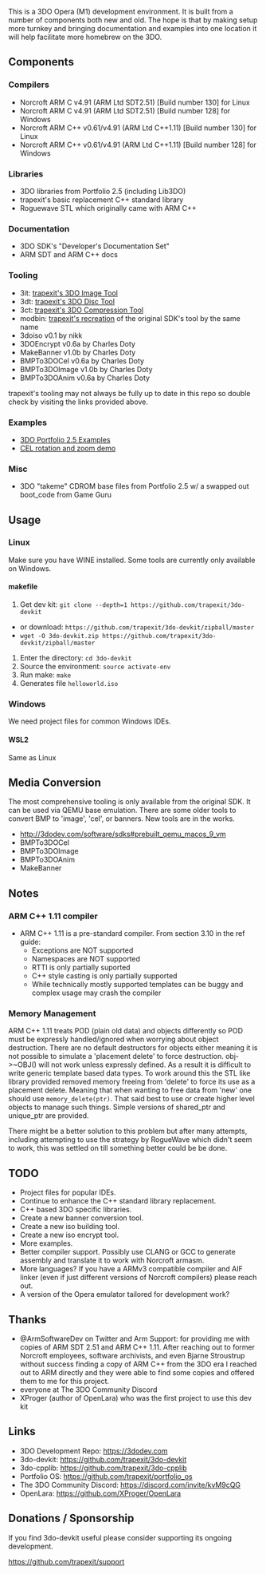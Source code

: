 This is a 3DO Opera (M1) development environment. It is built from a number of
components both new and old. The hope is that by making setup more turnkey and
bringing documentation and examples into one location it will help facilitate
more homebrew on the 3DO.

## Components

### Compilers

* Norcroft ARM C v4.91 (ARM Ltd SDT2.51) [Build number 130] for Linux
* Norcroft ARM C v4.91 (ARM Ltd SDT2.51) [Build number 128] for Windows
* Norcroft ARM C++ v0.61/v4.91 (ARM Ltd C++1.11) [Build number 130] for Linux
* Norcroft ARM C++ v0.61/v4.91 (ARM Ltd C++1.11) [Build number 128] for Windows


### Libraries

* 3DO libraries from Portfolio 2.5 (including Lib3DO)
* trapexit's basic replacement C++ standard library
* Roguewave STL which originally came with ARM C++


### Documentation

* 3DO SDK's "Developer's Documentation Set"
* ARM SDT and ARM C++ docs


### Tooling

* 3it: [trapexit's 3DO Image Tool](https://github.com/trapexit/3it/releases)
* 3dt: [trapexit's 3DO Disc Tool](https://github.com/trapexit/3dt/releases)
* 3ct: [trapexit's 3DO Compression Tool](https://github.com/trapexit/3ct/releases)
* modbin: [trapexit's recreation](https://github.com/trapexit/modbin/releases)
  of the original SDK's tool by the same name
* 3doiso v0.1 by nikk
* 3DOEncrypt v0.6a by Charles Doty
* MakeBanner v1.0b by Charles Doty
* BMPTo3DOCel v0.6a by Charles Doty
* BMPTo3DOImage v1.0b by Charles Doty
* BMPTo3DOAnim v0.6a by Charles Doty

trapexit's tooling may not always be fully up to date in this repo so
double check by visiting the links provided above.


### Examples

* [3DO Portfolio 2.5 Examples](examples/3dosdk/Portfolio%202.5)
* [CEL rotation and zoom demo](src/cel_rotation.cpp)


### Misc

* 3DO "takeme" CDROM base files from Portfolio 2.5 w/ a swapped out
  boot_code from Game Guru



## Usage

### Linux

Make sure you have WINE installed. Some tools are currently only
available on Windows.


#### makefile

1. Get dev kit: `git clone --depth=1 https://github.com/trapexit/3do-devkit`
  * or download: `https://github.com/trapexit/3do-devkit/zipball/master`
  * `wget -O 3do-devkit.zip https://github.com/trapexit/3do-devkit/zipball/master`
1. Enter the directory: `cd 3do-devkit`
1. Source the environment: `source activate-env`
1. Run make: `make`
1. Generates file `helloworld.iso`


### Windows

We need project files for common Windows IDEs.


#### WSL2

Same as Linux


## Media Conversion

The most comprehensive tooling is only available from the original SDK. It can
be used via QEMU base emulation. There are some older tools to convert BMP
to 'image', 'cel', or banners. New tools are in the works.

* http://3dodev.com/software/sdks#prebuilt_qemu_macos_9_vm
* BMPTo3DOCel
* BMPTo3DOImage
* BMPTo3DOAnim
* MakeBanner


## Notes

### ARM C++ 1.11 compiler

* ARM C++ 1.11 is a pre-standard compiler. From section 3.10 in the ref guide:
  * Exceptions are NOT supported
  * Namespaces are NOT supported
  * RTTI is only partially suported
  * C++ style casting is only partially supported
  * While technically mostly supported templates can be buggy and complex
    usage may crash the compiler


### Memory Management

ARM C++ 1.11 treats POD (plain old data) and objects differently so POD must be
expressly handled/ignored when worrying about object destruction. There are no
default destructors for objects either meaning it is not possible to simulate a
'placement delete' to force destruction. obj->~OBJ() will not work unless
expressly defined. As a result it is difficult to write generic template
based data types. To work around this the STL like library provided removed
memory freeing from 'delete' to force its use as a placement delete. Meaning
that when wanting to free data from 'new' one should use `memory_delete(ptr)`.
That said best to use or create higher level objects to manage such things.
Simple versions of shared_ptr and unique_ptr are provided.

There might be a better solution to this problem but after many attempts,
including attempting to use the strategy by RogueWave which didn't seem
to work, this was settled on till something better could be be done.


## TODO

* Project files for popular IDEs.
* Continue to enhance the C++ standard library replacement.
* C++ based 3DO specific libraries.
* Create a new banner conversion tool.
* Create a new iso building tool.
* Create a new iso encrypt tool.
* More examples.
* Better compiler support. Possibly use CLANG or GCC to generate assembly and
  translate it to work with Norcroft armasm.
* More languages? If you have a ARMv3 compatible compiler and AIF linker
  (even if just different versions of Norcroft compilers) please reach out.
* A version of the Opera emulator tailored for development work?


## Thanks

* @ArmSoftwareDev on Twitter and Arm Support: for providing me
with copies of ARM SDT 2.51 and ARM C++ 1.11. After reaching out to former
Norcroft employees, software archivists, and even Bjarne Stroustrup without
success finding a copy of ARM C++ from the 3DO era I reached out to ARM
directly and they were able to find some copies and offered them to me for
this project.
* everyone at The 3DO Community Discord
* XProger (author of OpenLara) who was the first project to use this dev kit


## Links

* 3DO Development Repo: https://3dodev.com
* 3do-devkit: https://github.com/trapexit/3do-devkit
* 3do-cpplib: https://github.com/trapexit/3do-cpplib
* Portfolio OS: https://github.com/trapexit/portfolio_os
* The 3DO Community Discord: https://discord.com/invite/kvM9cQG
* OpenLara: https://github.com/XProger/OpenLara


## Donations / Sponsorship

If you find 3do-devkit useful please consider supporting its ongoing
development.

https://github.com/trapexit/support
